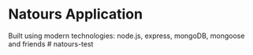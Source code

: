 # Natours Application

Built using modern technologies: node.js, express, mongoDB, mongoose and friends
#   n a t o u r s - t e s t  
 